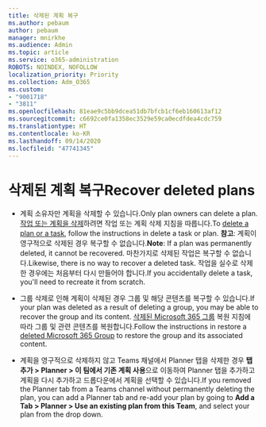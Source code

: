 ```yaml
---
title: 삭제된 계획 복구
ms.author: pebaum
author: pebaum
manager: mnirkhe
ms.audience: Admin
ms.topic: article
ms.service: o365-administration
ROBOTS: NOINDEX, NOFOLLOW
localization_priority: Priority
ms.collection: Adm_O365
ms.custom:
- "9001718"
- "3811"
ms.openlocfilehash: 81eae9c5bb9dcea51db7bfcb1cf6eb160613af12
ms.sourcegitcommit: c6692ce0fa1358ec3529e59ca0ecdfdea4cdc759
ms.translationtype: HT
ms.contentlocale: ko-KR
ms.lasthandoff: 09/14/2020
ms.locfileid: "47741345"
---
```

# <a name="recover-deleted-plans"></a><span data-ttu-id="3666f-102">삭제된 계획 복구</span><span class="sxs-lookup"><span data-stu-id="3666f-102">Recover deleted plans</span></span>

- <span data-ttu-id="3666f-103">계획 소유자만 계획을 삭제할 수 있습니다.</span><span class="sxs-lookup"><span data-stu-id="3666f-103">Only plan owners can delete a plan.</span></span> <span data-ttu-id="3666f-104">[작업 또는 계획을 삭제](https://support.microsoft.com/office/39e10e78-13f0-446d-94cd-9e562648497a.)하려면 작업 또는 계획 삭제 지침을 따릅니다.</span><span class="sxs-lookup"><span data-stu-id="3666f-104">To [delete a plan or a task](https://support.microsoft.com/office/39e10e78-13f0-446d-94cd-9e562648497a.), follow the instructions in delete a task or plan.</span></span>  <span data-ttu-id="3666f-105">**참고**: 계획이 영구적으로 삭제된 경우 복구할 수 없습니다.</span><span class="sxs-lookup"><span data-stu-id="3666f-105">**Note**: If a plan was permanently deleted, it cannot be recovered.</span></span> <span data-ttu-id="3666f-106">마찬가지로 삭제된 작업은 복구할 수 없습니다.</span><span class="sxs-lookup"><span data-stu-id="3666f-106">Likewise, there is no way to recover a deleted task.</span></span> <span data-ttu-id="3666f-107">작업을 실수로 삭제한 경우에는 처음부터 다시 만들어야 합니다.</span><span class="sxs-lookup"><span data-stu-id="3666f-107">If you accidentally delete a task, you'll need to recreate it from scratch.</span></span>

- <span data-ttu-id="3666f-108">그룹 삭제로 인해 계획이 삭제된 경우 그룹 및 해당 콘텐츠를 복구할 수 있습니다.</span><span class="sxs-lookup"><span data-stu-id="3666f-108">If your plan was deleted as a result of deleting a group, you may be able to recover the group and its content.</span></span> <span data-ttu-id="3666f-109">[삭제된 Microsoft 365 그룹](https://docs.microsoft.com/microsoft-365/admin/create-groups/restore-deleted-group?view=o365-worldwide) 복원 지침에 따라 그룹 및 관련 콘텐츠를 복원합니다.</span><span class="sxs-lookup"><span data-stu-id="3666f-109">Follow the instructions in restore a [deleted Microsoft 365 Group](https://docs.microsoft.com/microsoft-365/admin/create-groups/restore-deleted-group?view=o365-worldwide) to restore the group and its associated content.</span></span>

- <span data-ttu-id="3666f-110">계획을 영구적으로 삭제하지 않고 Teams 채널에서 Planner 탭을 삭제한 경우 **탭 추가 > Planner > 이 팀에서 기존 계획 사용**으로 이동하여 Planner 탭을 추가하고 계획을 다시 추가하고 드롭다운에서 계획을 선택할 수 있습니다.</span><span class="sxs-lookup"><span data-stu-id="3666f-110">If you removed the Planner tab from a Teams channel without permanently deleting the plan, you can add a Planner tab and re-add your plan by going to **Add a Tab > Planner > Use an existing plan from this Team**, and select your plan from the drop down.</span></span>
